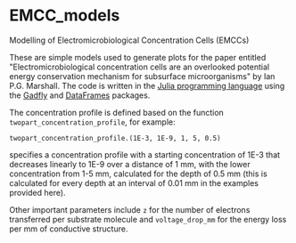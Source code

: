 # EMCC_models
Modelling of Electromicrobiological Concentration Cells (EMCCs)

These are simple models used to generate plots for the paper entitled "Electromicrobiological concentration cells are an overlooked potential energy conservation mechanism for subsurface microorganisms" by Ian P.G. Marshall. The code is written in the [Julia programming language](https://www.julialang.org) using the [Gadfly](http://gadflyjl.org) and [DataFrames](https://dataframes.juliadata.org/) packages.

The concentration profile is defined based on the function `twopart_concentration_profile`, for example:

```
twopart_concentration_profile.(1E-3, 1E-9, 1, 5, 0.5)
```

specifies a concentration profile with a starting concentration of 1E-3 that decreases linearly to 1E-9 over a distance of 1 mm, with the lower concentration from 1-5 mm, calculated for the depth of 0.5 mm (this is calculated for every depth at an interval of 0.01 mm in the examples provided here).

Other important parameters include `z` for the number of electrons transferred per substrate molecule and `voltage_drop_mm` for the energy loss per mm of conductive structure.

